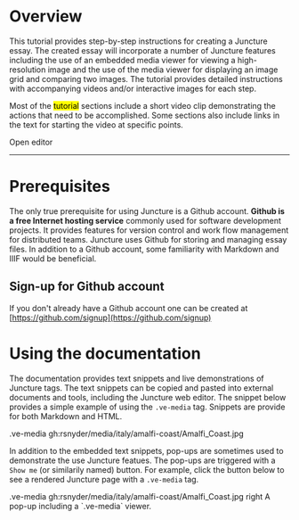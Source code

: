 <style>
    hr { clear: both; }
</style>

# Overview

This tutorial provides step-by-step instructions for creating a Juncture essay.  The created essay will incorporate a number of Juncture features including the use of an embedded media viewer for viewing a high-resolution image and the use of the media viewer for displaying an image grid and comparing two images.  The tutorial provides detailed instructions with accompanying videos and/or interactive images for each step.  

<ve-media src="wc:Polarlicht_2.jpg" right></ve-media>

Most of the <mark zoomto="1635,1500,376,246">tutorial</mark> sections include a short video clip demonstrating the actions that need to be accomplished.  Some sections also include links in the text for starting the video at specific points.

<ve-modal src="rsnyder/essays/bedroom-in-arles"></ve-modal>

<ve-window href="/editor">Open editor</ve-window>

---

# Prerequisites

The only true prerequisite for using Juncture is a Github account.  **Github is a free Internet hosting service** commonly used for software development projects.  It provides features for version control and work flow management for distributed teams.  Juncture uses Github for storing and managing essay files.  In addition to a Github account, some familiarity with Markdown and IIIF would be beneficial.

## Sign-up for Github account

If you don't already have a Github account one can be created at [https://github.com/signup](https://github.com/signup)

# Using the documentation

The documentation provides text snippets and live demonstrations of Juncture tags.  The text snippets can be copied and pasted into external documents and tools, including the Juncture web editor.  The snippet below provides a simple example of using the `.ve-media` tag.  Snippets are provide for both Markdown and HTML.

<ve-snippet>
    .ve-media gh:rsnyder/media/italy/amalfi-coast/Amalfi_Coast.jpg
</ve-snippet>

In addition to the embedded text snippets, pop-ups are sometimes used to demonstrate the use Juncture featues.  The pop-ups are triggered with a `Show me` (or similarily named) button.  For example, click the button below to see a rendered Juncture page with a `.ve-media` tag.

<ve-modal label="Juncture Demo" button-label="Show me" style="margin-bottom:2rem;">
    .ve-media gh:rsnyder/media/italy/amalfi-coast/Amalfi_Coast.jpg right
    A pop-up including a `.ve-media` viewer.
</ve-modal>
